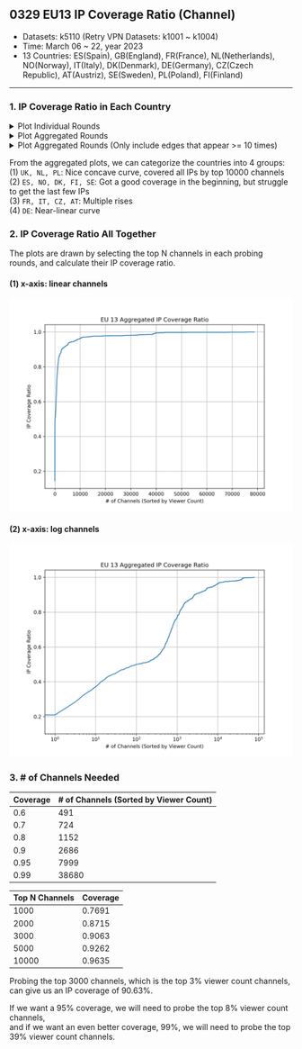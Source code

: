 ## 0329 EU13 IP Coverage Ratio (Channel)
- Datasets: k5110 (Retry VPN Datasets: k1001 ~ k1004)
- Time: March 06 ~ 22, year 2023
- 13 Countries: ES(Spain), GB(England), FR(France), NL(Netherlands), NO(Norway), IT(Italy), DK(Denmark), DE(Germany), CZ(Czech Republic), 
AT(Austriz), SE(Sweden), PL(Poland), FI(Finland)
---

### 1. IP Coverage Ratio in Each Country

<details>
<summary>Plot Individual Rounds</summary>
<img src="/images/EU-13-ip-coverage.png">
</details>

<details>
<summary>Plot Aggregated Rounds</summary>
The aggregation is done by selecting the top N channels in each probing rounds in a country.
<img src="/images/agg-EU-13-ip-coverage.png">
</details>

<details>
<summary>Plot Aggregated Rounds (Only include edges that appear >= 10 times)</summary>
Although in most of the countries, IP coverage ratio coverages to 1.0 faster,   
UK surprisingly converges slower, and SE does not change much.
<img src="/images/ge-10-agg-ip-coverage.png">
</details>

From the aggregated plots, we can categorize the countries into 4 groups:  
(1) `UK, NL, PL`: Nice concave curve, covered all IPs by top 10000 channels  
(2) `ES, NO, DK, FI, SE`: Got a good coverage in the beginning, but struggle to get the last few IPs  
(3) `FR, IT, CZ, AT`: Multiple rises  
(4) `DE`: Near-linear curve


### 2. IP Coverage Ratio All Together
The plots are drawn by selecting the top N channels in each probing rounds, and calculate their IP coverage ratio.  

#### (1) x-axis: linear channels
<img src="/images/EU13-ttl-ip-coverage.png" width="600">

#### (2) x-axis: log channels
<img src="/images/log-EU13-ttl-ip-coverage.png" width="600">


### 3. \# of Channels Needed
| Coverage | # of Channels (Sorted by Viewer Count) |
| -------- | -------------------------------------- |
| 0.6      | 491 |
| 0.7      | 724 |
| 0.8      | 1152 |
| 0.9      | 2686 |
| 0.95     | 7999 |
| 0.99     | 38680 |

| Top N Channels | Coverage |
| -------------- | -------- |
| 1000           | 0.7691   |
| 2000           | 0.8715   |
| 3000           | 0.9063   |
| 5000           | 0.9262   |
| 10000          | 0.9635   |

Probing the top 3000 channels, which is the top 3% viewer count channels, can give us an IP coverage of 90.63%. 

If we want a 95% coverage, we will need to probe the top 8% viewer count channels,  
and if we want an even better coverage, 99%, we will need to probe the top 39% viewer count channels.



